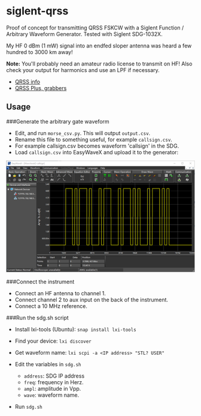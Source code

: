 # siglent-qrss
Proof of concept for transmitting QRSS FSKCW with a Siglent Function / 
Arbitrary Waveform Generator. Tested with Siglent SDG-1032X.

My HF 0 dBm (1 mW) signal into an endfed sloper antenna was heard a few 
hundred to 3000 km away!

**Note:** You'll probably need an amateur radio license 
to transmit on HF! Also check your output for harmonics and use an LPF if 
necessary.

- [QRSS info](https://swharden.com/blog/2020-10-03-new-age-of-qrss/)
- [QRSS Plus, grabbers](https://swharden.com/qrss/plus/)

## Usage
###Generate the arbitrary gate waveform 
- Edit, and run `morse_csv.py`. This will output `output.csv`. 
- Rename this file to something useful, for example `callsign.csv`.
- For example callsign.csv becomes waveform 'callsign' in the SDG.
- Load `callsign.csv` into EasyWaveX and upload it to the generator:

![Alt text](/screenshots/easywavex-call.png?raw=true "trigger waveform")

###Connect the instrument
- Connect an HF antenna to channel 1.
- Connect channel 2 to aux input on the back of the instrument.
- Connect a 10 MHz reference.

###Run the sdg.sh script
- Install lxi-tools (Ubuntu): `snap install lxi-tools`
- Find your device: `lxi discover`
- Get waveform name: `lxi scpi -a <IP address> "STL? USER"`
- Edit the variables in `sdg.sh`
  - `address`: SDG IP address
  - `freq`: frequency in Herz.
  - `ampl`: amplitude in Vpp.
  - `wave`: waveform name.

- Run `sdg.sh`